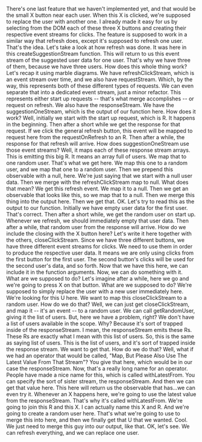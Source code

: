 There's one last feature that we haven't implemented yet, and that would be the small X button near each user. When this X is clicked, we're supposed to replace the user with another one. I already made it easy for us by selecting from the DOM each of these three X buttons and creating their respective event streams for clicks.
The feature is supposed to work in a similar way that refresh does, except it's supposed to refresh one user. That's the idea.
Let's take a look at how refresh was done. It was here in this createSuggestionStream function. This will return to us this event stream of the suggested user data for one user. That's why we have three of them, because we have three users.
How does this whole thing work? Let's recap it using marble diagrams. We have refreshClickStream, which is an event stream over time, and we also have requestStream. Which, by the way, this represents both of these different types of requests. We can even separate that into a dedicated event stream, just a minor refactor.
This represents either start up requests -- that's what merge accomplishes -- or request on refresh. We also have the responseStream. We have the suggestionOneStream, which is the output of our function here.
How does it work? Well, initially we start with the start up request, which is R. It happens in the beginning. Then after a short while we get the response for that request.
If we click the general refresh button, this event will be mapped to request here from the requestOnRefresh to an R. Then after a while, the response for that refresh will arrive.
How does suggestionOneStream use those event streams? Well, it maps each of these response stream arrays. This is emitting this big R. It means an array full of users. We map that to one random user. That's what we get here. We map this one to a random user, and we map that one to a random user.
Then we prepend this observable with a null, here. We're just saying that we start with a null user data. Then we merge with the refreshClickStream map to null. What does that mean? We get this refresh event. We map it to a null. Then we get an observable that looks like this, so we map that to a null. Then we merge this thing into the output here. Then we get that.
OK. Let's try to read this as the output to our function. Initially we have empty user data for the first user. That's correct. Then after a short while, we get the random user on start up.
Whenever we refresh, we should immediately empty that user data. Then after a while, that random user from the response will arrive.
How do we include the closing with the X button here? Let's write it here together with the others, closeClickStream. Since we have three different buttons, we have three different event streams for clicks. We need to use them in order to produce the respective user data.
It means we are only using clicks from the first button for the first user. The second button's clicks will be used for the second user's data, and so forth.
Now that we have this here, we can include it in the function arguments. Now, we can do something with it.
What are we supposed to do? Let's imagine after a while, here we go and we're going to press X on that button. What are we supposed to do? We're supposed to simply replace the user with a new user immediately here. We're looking for this U here.
We want to map this closeClickStream to a random user. How do we do that? Well, we can just get closeClickStream, and map it -- it's an event -- to a random user. We can call getRandomUser, giving it the list of users.
But, here we have a problem, right? We don't have a list of users available in the scope. Why? Because it's sort of trapped inside of the responseStream. I mean, the responseStream emits these Rs. These Rs are exactly what I mean with this list of users. So, this is the same as saying list of users.
This is the list of users, and it's sort of trapped inside the response stream. We want to get that. How do we do that? Well, what if we had an operator that would be called, "Map, But Please Also Use The Latest Value From That Stream"? You give that here, which would be in our case the responseStream.
Now, that's a really long name for an operator. People have made a nice name for this, which is called withLatestFrom. You can specify the sort of sister stream, the responseStream. And then we can get that value here.
This here will return us the observable that has...we can even try it. Whenever an X happens here, we're going to use the latest value from the responseStream. That's why it's called withLatestFrom. We're going to join this R and this X. I can actually name this X and R. And we're going to create a random user here.
That's what we're going to use to merge this into here, and then we finally get that U that we wanted. Cool. We just need to merge this guy into our output, like that.
OK, let's see. We can refresh everything, and we can replace one user.